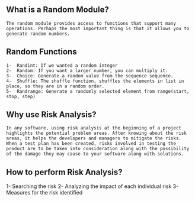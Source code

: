 ## What is a Random Module?
    The random module provides access to functions that support many operations. Perhaps the most important thing is that it allows you to generate random numbers.

## Random Functions
    1-  Randint: If we wanted a random integer
    2-  Random: If you want a larger number, you can multiply it.
    3-  Choice: Generate a random value from the sequence sequence.
    4-  Shuffle: The shuffle function, shuffles the elements in list in place, so they are in a random order.
    5-  Randrange: Generate a randomly selected element from range(start, stop, step)

## Why use Risk Analysis?
    In any software, using risk analysis at the beginning of a project highlights the potential problem areas. After knowing about the risk areas, it helps the developers and managers to mitigate the risks. When a test plan has been created, risks involved in testing the product are to be taken into consideration along with the possibility of the damage they may cause to your software along with solutions.

## How to perform Risk Analysis?
   1- Searching the risk
   2- Analyzing the impact of each individual risk
   3- Measures for the risk identified